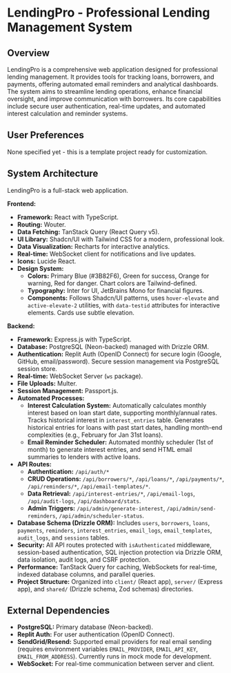 # LendingPro - Professional Lending Management System

## Overview
LendingPro is a comprehensive web application designed for professional lending management. It provides tools for tracking loans, borrowers, and payments, offering automated email reminders and analytical dashboards. The system aims to streamline lending operations, enhance financial oversight, and improve communication with borrowers. Its core capabilities include secure user authentication, real-time updates, and automated interest calculation and reminder systems.

## User Preferences
None specified yet - this is a template project ready for customization.

## System Architecture
LendingPro is a full-stack web application.

**Frontend:**
-   **Framework:** React with TypeScript.
-   **Routing:** Wouter.
-   **Data Fetching:** TanStack Query (React Query v5).
-   **UI Library:** Shadcn/UI with Tailwind CSS for a modern, professional look.
-   **Data Visualization:** Recharts for interactive analytics.
-   **Real-time:** WebSocket client for notifications and live updates.
-   **Icons:** Lucide React.
-   **Design System:**
    -   **Colors:** Primary Blue (#3B82F6), Green for success, Orange for warning, Red for danger. Chart colors are Tailwind-defined.
    -   **Typography:** Inter for UI, JetBrains Mono for financial figures.
    -   **Components:** Follows Shadcn/UI patterns, uses `hover-elevate` and `active-elevate-2` utilities, with `data-testid` attributes for interactive elements. Cards use subtle elevation.

**Backend:**
-   **Framework:** Express.js with TypeScript.
-   **Database:** PostgreSQL (Neon-backed) managed with Drizzle ORM.
-   **Authentication:** Replit Auth (OpenID Connect) for secure login (Google, GitHub, email/password). Secure session management via PostgreSQL session store.
-   **Real-time:** WebSocket Server (`ws` package).
-   **File Uploads:** Multer.
-   **Session Management:** Passport.js.
-   **Automated Processes:**
    -   **Interest Calculation System:** Automatically calculates monthly interest based on loan start date, supporting monthly/annual rates. Tracks historical interest in `interest_entries` table. Generates historical entries for loans with past start dates, handling month-end complexities (e.g., February for Jan 31st loans).
    -   **Email Reminder Scheduler:** Automated monthly scheduler (1st of month) to generate interest entries, and send HTML email summaries to lenders with active loans.
-   **API Routes:**
    -   **Authentication:** `/api/auth/*`
    -   **CRUD Operations:** `/api/borrowers/*`, `/api/loans/*`, `/api/payments/*`, `/api/reminders/*`, `/api/email-templates/*`.
    -   **Data Retrieval:** `/api/interest-entries/*`, `/api/email-logs`, `/api/audit-logs`, `/api/dashboard/stats`.
    -   **Admin Triggers:** `/api/admin/generate-interest`, `/api/admin/send-reminders`, `/api/admin/scheduler-status`.
-   **Database Schema (Drizzle ORM):** Includes `users`, `borrowers`, `loans`, `payments`, `reminders`, `interest_entries`, `email_logs`, `email_templates`, `audit_logs`, and `sessions` tables.
-   **Security:** All API routes protected with `isAuthenticated` middleware, session-based authentication, SQL injection protection via Drizzle ORM, data isolation, audit logs, and CSRF protection.
-   **Performance:** TanStack Query for caching, WebSockets for real-time, indexed database columns, and parallel queries.
-   **Project Structure:** Organized into `client/` (React app), `server/` (Express app), and `shared/` (Drizzle schema, Zod schemas) directories.

## External Dependencies
-   **PostgreSQL:** Primary database (Neon-backed).
-   **Replit Auth:** For user authentication (OpenID Connect).
-   **SendGrid/Resend:** Supported email providers for real email sending (requires environment variables `EMAIL_PROVIDER`, `EMAIL_API_KEY`, `EMAIL_FROM_ADDRESS`). Currently runs in mock mode for development.
-   **WebSocket:** For real-time communication between server and client.